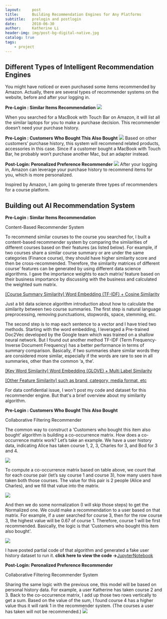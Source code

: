 ```yaml
---
layout:     post
title:      Building Recommendation Engines for Any Platforms
subtitle:   prelogin and postlogin
date:       2018-06-30
author:     Katherine Li
header-img: img/post-bg-digital-native.jpg
catalog: true
tags:
    - project
---
```


## Different Types of Intelligent Recommendation Engines

You might have noticed or even purchased some items recommended by Amazon. Actually, there are several types of recommender systems on the website, before and after your logging in.
 
**Pre-Login : Similar Items Recommendation** 
![](https://cl.ly/3A130P3c3C0L)

When you searched for a MacBook with Touch Bar on Amazon, it will list all the similar laptops for you to make a purchase decision. This recommender doesn’t need your purchase history. 

**Pre-Login : Customers Who Bought This Also Bought** 
![](https://cl.ly/3w2Y1Z0G3S1J)
Based on other customers’ purchase history, this system will recommend related products, accessories in this case. Since if a customer bought a MacBook with Touch Bar, he probably won’t purchase another Mac, but an adapter instead. 

**Post-Login: Peronalized Preference Recommender**
![](https://cl.ly/2j2i1I0o0m2m)
After your logging in, Amazon can leverage your purchase history to recommend items for you, which is more personalized. 

Inspired by Amazon, I am going to generate three types of recommenders for a course platform.

## Building out AI Recommendation System

**Pre-Login : Similar Items Recommendation** 

Content-Based Recommender System

To recommend similar courses to the course you searched for, I built a content-based recommender system by comparing the similarities of different courses based on their features (as listed below). For example, if two courses share a similar course summary or are under the same categories (Finance course), they should have higher similarity score and then be cross-recommended. Therefore, the similarity matrices of different course’ features can be generated by using different data science algorithms. I gave the importance weights to each matrix/ feature based on their business importance by discussing with the business and calculated the weighted sum matrix. 

<u>[Course Summary Similarity] Word Embedding (TF-IDF) + Cosine Similarity </u>

Just a bit data science algorithm introduction about how to calculate the similarity between two course summaries. The first step is natural language preprocessing, removing punctuations, stopwords, space, stemming, etc. 

The second step is to map each sentence to a vector and I have tried two methods. Starting with the word embedding, I leveraged a Pre-trained Doc2Vec developed by the Google team which was trained on a shallow neural network.  But I found out another method TF-IDF (Term Frequency-Inverse Document Frequency) has a better performance in terms of summary comparison. Basically, if two summaries share similar words they are considered more similar, especially if the words are rare to see in all summaries, other than the common ‘a, the’. 

<u>[Key Word Similarity] Word Embedding (GLOVE) + Multi Label Similarity</u>

<u>[Other Feature Similarity] such as brand, category, media format, etc</u>

For data confidential issue, I won't post my code and dataset for this recommender engine. But that's a brief overview about my similarity algorithm. 

**Pre-Login : Customers Who Bought This Also Bought** 

Collaborative Filtering Recommender

The common way to construct a ‘Customers who bought this item also bought’ algorithm is building a co-occurrence matrix. How does a co-occurrence matrix work? Let’s take an example.
We have a user history data, indicating Alice has taken course 1, 2, 3, Charles for 3, and Bod for 3 and 4.

![](https://cl.ly/2n183l2t2y0j)

To compute a co-occurrence matrix based on table above, we count that for each course pair (let’s say course 1 and course 3), how many users have taken both those courses. The value for this pair is 2 people (Alice and Charles), and we fill that value into the matrix.

![](https://cl.ly/1i1S2u2R1m36)

And then we do some normalization (I will skip those steps) to get the Normalized one. We could make a recommendation to a user based on that matrix. For example, if a user searched for course 3, then for the row course 3, the highest value will be 0.67 of course 1. Therefore, course 1 will be first recommended. Basically, the logic is that ‘Customers who bought this item also bought'.

![](https://cl.ly/3G3M1Q3V0r1M)

I have posted partial code of that algorithm and generated a fake user history dataset to run it. 
**click here to view the code ->**[JupyterNotebook](https://github.com/katherine-shiqi/Recommendation-Engine/blob/master/Recommender-TookAlsoTook.ipynb)


**Post-Login: Peronalized Preference Recommender**

Collaborative Filtering Recommender System

Sharing the same logic with the previous one, this model will be based on personal history data.
For example, a user Katherine has taken course 2 and 3. Back to the co-occurrence matrix, I add up those two rows vertically to get a sum. Based on the value of the sum, I found course 4 has a higher value thus it will rank 1 in the recommender system. (The courses a user has taken will not be recommended.)
![](https://cl.ly/0A0O3p321g2L)


